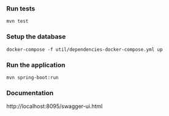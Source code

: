 
### Run tests
```
mvn test
```

### Setup the database
```
docker-compose -f util/dependencies-docker-compose.yml up
```

### Run the application
```
mvn spring-boot:run
```

### Documentation

http://localhost:8095/swagger-ui.html


